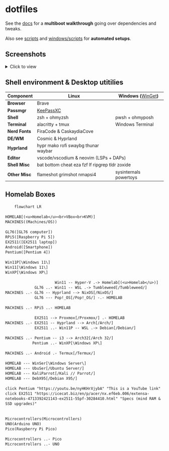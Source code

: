 # dotfiles

<!--
    TODO: blend zsh and bash configuration (aliases, variables, functions)
-->

See the [docs](/docs/) for a **multiboot walkthrough** going over dependencies and tweaks.

Also see [scripts](/scripts/) and [windows/scripts](/windows/scripts/) for **automated setups**.

## Screenshots 

<details>
<summary>Click to view</summary>


### NixOS Hyprland

![nixos-hypr_desktop](/img/screenshots/nixos-hypr_desktop.png)

### Debian_X95

![Debian_X95](/img/screenshots/debianX95.png)

### Arch i3

![nvim_telescope](/img/screenshots/i3-nvim_telescope.png)
![nvim_peek](/img/screenshots/i3-nvim_peek.png)
![i3_pacman](/img/screenshots/i3-pacman.png)

### Arch Hyprland

<!-- ![codium-nvim](/img/screenshots/hypr-vscodium_nvimLSP.png) -->
![hypr-nvim_brave](/img/screenshots/hypr-brave_nvimLSP.png)
![hypr-misc](/img/screenshots/hypr-neofetch_man_btm_eza.png)


<!--
https://github.com/lauroro/hyprland-dotfiles
https://github.com/hyper-dot/Arch-Hyprland
https://github.com/gasech/hyprland-dots
 -->
 <!--
### NixOS Hyprland
### Pop!_OS
- devilspie: codium
![a](/img/screenshots/a)

#### alacritty
#### btop
#### bat
#### **neovim**
#### mako
#### man
#### rofi
#### waybar
#### *zsh*

### Windows 11
#### *powershell*
#### windows terminal
#### winget
 -->

</details>


## Shell environment & Desktop utitilies


<table>
    <thead>
        <tr>
            <th>Component</th>
            <th>Linux</th>
            <th>Windows (<a style="font-weight:normal" href="https://github.com/microsoft/winget-cli">WinGet</a>)</th>
        </tr>
    </thead>
    <tbody>
        <tr>
            <td><b>Browser</b></td>
            <td colspan="2">Brave</td>
        </tr>
        <tr>
            <td><b>Passmgr</b></td>
            <td colspan=2><a href="https://keepassxc.org/">KeePassXC</a></td>
        </tr>
        <tr>
            <td><b>Shell</b></td>
            <td>zsh + ohmyzsh</td>
            <td>pwsh + ohmyposh</td>
        </tr>
        <tr>
            <td><b>Terminal</b></td>
            <td>alacritty + tmux</td>
            <td>Windows Terminal</td>
        </tr>
        <tr>
            <td><b>Nerd Fonts</b></td>
            <td colspan="2">FiraCode & CaskaydiaCove</td>
        </tr>
        <tr>
        <tr>
            <td><b>DE/WM</b></td>
            <td>Cosmic & Hyprland</td>
            <td></td>
        </tr>
        <tr>
            <td><b>Hyprland</b></td>
            <td>hypr mako rofi swaybg thunar waybar</td>
            <td></td>
        </tr>
        <tr>
            <td><b>Editor</b></td>
            <td colspan="2">vscode/vscodium & neovim (LSPs + DAPs)</td>
        </tr>
        <tr>
            <td><b>Shell Misc</b></td>
            <td colspan="2">bat bottom cheat eza fzf lf ripgrep tldr zoxide</td>
        </tr>
        <tr>
            <td><b>Other Misc</b></td>
            <td>flameshot grimshot nmapsi4</td>
            <td>sysinternals powertoys</td>
        </tr>
        <!-- <tr>
            <td><b>More Misc</b></td>
            <td colspan="2">Wireshark -- KVM Hyper-V</td>
        </tr> -->
    </tbody>
</table>


## Homelab Boxes


```mermaid
    flowchart LR

HOMELAB[(<u>Homelab</u><br>VBox<br>KVM)]
MACHINES((Machines/OS))

GL76([GL76 computer])
RPi5([Raspberry Pi 5])
EX2511([EX2511 laptop])
Android([Smartphone])
Pentium([Pentium 4])

Win11P[\Windows 11\]
Win11[\Windows 11\]
WinXP[\Windows XP\]

                      Win11 -- Hyper-V .-> Homelab[(<u>Homelab</u>)]
             GL76 ..- Win11 -- WSL .-> Tumbleweed[/Tumbleweed/]
MACHINES ..- GL76 -- Hyprland --> NixOS[/NixOS/]
             GL76 --- Pop!_OS[/Pop!_OS/] -.- HOMELAB

MACHINES ..- RPi5 ..- HOMELAB

             EX2511 --> Proxmox[/Proxmox/] .- HOMELAB
MACHINES ..- EX2511 -- Hyprland --> Arch[/Arch/]
             EX2511 ..- Win11P -- WSL .-> Debian[/Debian/]

MACHINES ..- Pentium -- i3 --> Arch32[/Arch 32/]
            Pentium ..- WinXP[\Windows XP\]
            
MACHINES ..- Android .- Termux[/Termux/]

HOMELAB --- WinSer[\Windows Server\]
HOMELAB --- UbuSer[/Ubuntu Server/]
HOMELAB --- KaliParrot[/Kali // Parrot/]
HOMELAB --- DebX95[/Debian X95/]
            
click Pentium "https://youtu.be/nyHKHrXjybA" "This is a YouTube link"
click EX2511 "https://icecat.biz/en/p/acer/nx.ef6eb.006/extensa-notebooks-4713392421143-ex2511-55pf-30284410.html" "Specs (mind RAM & SSD upgrades)"


Microcontrollers(Microcontrollers)
UNO(Arduino UNO)
Pico(Raspberry Pi Pico)

Microcontrollers ..- Pico
Microcontrollers ..- UNO

```

<!-- 
<table style="text-align: center;">
    <thead>
        <tr>
            <th>Machine</th>
            <th>OS</th>
            <th>DE/WM<br>WSL</th>
            <th>HOMELAB</th>
            <th>Guests</th>
            <th>Services</th>
        </tr>
    </thead>
    <tbody>
        <tr>
            <td></td>
            <td></td>
            <td></td>
            <td></td>
            <td></td>
            <td></td>
        </tr>
        <tr>
            <td rowspan=2>Raspberry Pi 5</td>
            <td colspan=5>...</td>
        </tr>
        <tr>
            <td colspan=5>...</td>
        </tr>
        <tr>
            <td rowspan=6>GL76</td>
            <td>NixOS unstable</td>
            <td>Hyprland</td>
            <td colspan=3></td>
        </tr>
        <tr>
            <td>Windows 11 Pro</td>
            <td>Tumbleweed</td>
            <td>Hyper-V</td>
            <td colspan=2>...</td>
        </tr>
        <tr>
            <td rowspan=4>Pop!_OS</td>
            <td rowspan=4>Cosmic</td>
            <td rowspan=4>VirtualBox<br>+ KVM</td>
            <td>Ubuntu Server</td>
            <td rowspan=3>...</td>
        </tr>
        <tr>
            <td>Windows Server 2022</td>
        </tr>
        <tr>
            <td>Debian_X95</td>
        </tr>
        <tr>
            <td>Windows 11</td>
            <td>mysql</td>
        </tr>
        <tr>
            <td rowspan=4>EX2511</td>
            <td>Arch Linux</td>
            <td>i3</td>
            <td colspan=3></td>
        </tr>
        <tr>
            <td>Windows 11</td>
            <td>Debian</td>
            <td>Hyper-V</td>
            <td colspan=2>...</td>
        </tr>
        <tr>
            <td rowspan=2 colspan=3>Proxmox</td>
            <td>Ubuntu Server</td>
            <td>...</td>
        </tr>
        <tr>
            <td colspan=2>...</td>
        </tr>
        <tr>
            <td rowspan=2>Pentium 4</td>
            <td>Arch 32</td>
            <td>i3</td>
            <td rowspan=2 colspan=3></td>
        </tr>
        <tr>
            <td colspan=2>Windows XP</td>
        </tr>
        <tr>
            <td>Phone</td>
            <td colspan=2>Termux</td>
            <td colspan=2></td>
            <td>mysql</td>
        </tr>
    </tbody>
</table>
 -->



<!-- ## Dev Tools
### R3C0N NM4P
- Arguments
- Screenshot
-->



